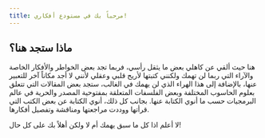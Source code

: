 ```yaml
---
title: مرحباً بك في مستودع أفكاري!
---
```

## ماذا ستجد هنا؟
هنا حيث ألقي عن كاهلي بعض ما يثقل رأسي، فربما تجد بعض الخواطر والأفكار الخاصة واﻵراء التي ربما لن تهمك ولكنني كتبتها ﻷريح قلبي وعقلي لأنني لا أجد مكاناً آخر للتعبير عنها، باﻹضافة إلى هذا الهراء الذي لن يهمك في الغالب، ستجد بعض المقالات التي تتعلق بعلوم الحاسوب المختلفة وبعض الفلسفات المتعلقة بمفتوحية المصدر والحرية في عالم البرمجيات حسب ما أنوي الكتابة عنها. بجانب كل ذلك، أنوي الكتابة عن بعض الكتب التي قرأتها ووددت مراجعتها ومناقشة وتفصيل أفكارها.

لا أعلم اذا كل ما سبق يهمك أم لا ولكن أهلاً بك على كل حال!
